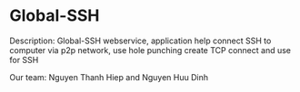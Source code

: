 Global-SSH
==========

Description: Global-SSH webservice, application help connect SSH to computer via p2p network, use hole punching create TCP connect and use for SSH

Our team: Nguyen Thanh Hiep and Nguyen Huu Dinh
